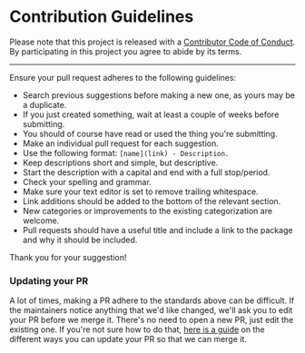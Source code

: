 # Contribution Guidelines

Please note that this project is released with a [Contributor Code of Conduct](code-of-conduct.md). By participating in this project you agree to abide by its terms.

---

Ensure your pull request adheres to the following guidelines:

- Search previous suggestions before making a new one, as yours may be a duplicate.
- If you just created something, wait at least a couple of weeks before submitting.
- You should of course have read or used the thing you're submitting.
- Make an individual pull request for each suggestion.
- Use the following format: `[name](link) - Description.`
- Keep descriptions short and simple, but descriptive.
- Start the description with a capital and end with a full stop/period.
- Check your spelling and grammar.
- Make sure your text editor is set to remove trailing whitespace.
- Link additions should be added to the bottom of the relevant section.
- New categories or improvements to the existing categorization are welcome.
- Pull requests should have a useful title and include a link to the package and why it should be included.

Thank you for your suggestion!

### Updating your PR

A lot of times, making a PR adhere to the standards above can be difficult. If the maintainers notice anything that we'd like changed, we'll ask you to edit your PR before we merge it. There's no need to open a new PR, just edit the existing one. If you're not sure how to do that, [here is a guide](https://github.com/RichardLitt/docs/blob/master/amending-a-commit-guide.md) on the different ways you can update your PR so that we can merge it.
